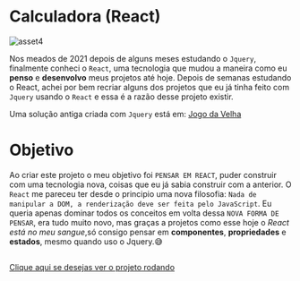# Calculadora (React)

![asset4](https://user-images.githubusercontent.com/74926014/175071946-96ef76d9-fefb-457a-8137-15d1bf555d3d.PNG)

Nos meados de 2021 depois de alguns meses estudando o `Jquery`, finalmente conheci o `React`, uma tecnologia que mudou a maneira como eu **penso** e **desenvolvo** meus projetos até hoje. Depois de semanas estudando o React, achei por bem recriar alguns dos projetos que eu já tinha feito com `Jquery` usando o `React` e essa é a razão desse projeto existir.

Uma solução antiga criada com `Jquery` está em: <a href="https://github.com/Francisco-Fetapi/jogo-da-velha-html-css-js">Jogo da Velha</a>


# Objetivo

Ao criar este projeto o meu objetivo foi `PENSAR EM REACT`, puder construir com uma tecnologia nova, coisas que eu já sabia construir com a anterior. O `React` me pareceu ter desde o principio uma nova filosofia:
`Nada de manipular a DOM, a renderização deve ser feita pelo JavaScript`. Eu queria apenas dominar todos os conceitos em volta dessa `NOVA FORMA DE PENSAR`, era tudo muito novo, mas graças a projetos como esse hoje o _React está no meu sangue_,só consigo pensar em **componentes**, **propriedades** e **estados**, mesmo quando uso o Jquery.😅

##

<a href="http://jogo-da-velha-nine.vercel.app/">Clique aqui se desejas ver o projeto rodando</a>
